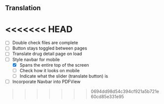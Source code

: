 ## Translation
<<<<<<< HEAD
=======
- [ ] Double check files are complete
- [ ] Button stays toggled between pages
- [ ] Translate drug detail page on load
- [ ] Style navbar for mobile
	- [x] Spans the entire top of the screen
	- [ ] Check how it looks on mobile
	- [ ] Indicate what the slider (translate button) is
- [ ] Incorporate Navbar into PDFView
>>>>>>> 0694dd98d54c394cf921a5b721e60cd85e331e95

